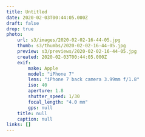 ```yaml
---
title: Untitled
date: 2020-02-03T00:44:05.000Z
draft: false
drop: true
photo:
    url: s3/images/2020-02-02-16-44-05.jpg
    thumb: s3/thumbs/2020-02-02-16-44-05.jpg
    preview: s3/previews/2020-02-02-16-44-05.jpg
    created: 2020-02-03T00:44:05.000Z
    exif:
        make: Apple
        model: "iPhone 7"
        lens: "iPhone 7 back camera 3.99mm f/1.8"
        iso: 40
        aperture: 1.8
        shutter_speed: 1/30
        focal_length: "4.0 mm"
        gps: null
    title: null
    caption: null
links: []
---
```

